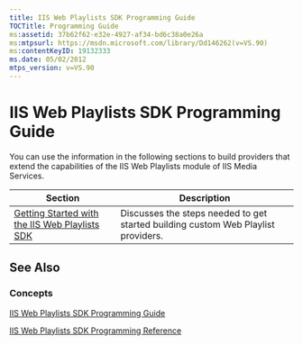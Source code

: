 ```yaml
---
title: IIS Web Playlists SDK Programming Guide
TOCTitle: Programming Guide
ms:assetid: 37b62f62-e32e-4927-af34-bd6c38a0e26a
ms:mtpsurl: https://msdn.microsoft.com/library/Dd146262(v=VS.90)
ms:contentKeyID: 19132333
ms.date: 05/02/2012
mtps_version: v=VS.90
---
```


# IIS Web Playlists SDK Programming Guide

You can use the information in the following sections to build providers that extend the capabilities of the IIS Web Playlists module of IIS Media Services.

|Section|Description|
|--- |--- |
|[Getting Started with the IIS Web Playlists SDK](https://msdn.microsoft.com/library/dd146274)|Discusses the steps needed to get started building custom Web Playlist providers.|

## See Also

### Concepts

[IIS Web Playlists SDK Programming Guide](iis-web-playlists-sdk-programming-guide.md)

[IIS Web Playlists SDK Programming Reference](iis-web-playlists-sdk-programming-reference.md)
